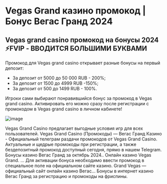 # Vegas Grand казино промокод | Бонус Вегас Гранд 2024

## Vegas grand casino промокод на бонусы 2024 ⚡️FVIP - ВВОДИТСЯ БОЛЬШИМИ БУКВАМИ 

Промокод для Vegas grand casino открывает разные бонусы на первый депозит:
- За депозит от 5000 до 50 000 RUB  - 200%;
- За депозит от 1500 до 4999 RUB -150%;
- За депозит от 500 до 1499 RUB  - 100%.

  
Игроки сами выбирают понравившийся бонус за промокод в Vegas grand casino. Активировать его можно сразу после регистрации с промокодом в Vegas grand casino в личном кабинете!

![image](https://github.com/user-attachments/assets/9f369aa0-5a82-4da7-928e-9546f98bb802)


Vegas Grand Casino предлагает выгодные условия игр для всех пользователей.
Vegas Grand Casino (Промокоды) — 
Вегас Гранд Казино - Официальный телеграм раздачи промокодов от Vegas Grand Casino. Актуальные и щедрые промокоды при регистрации, а также бездепозитный промокод доступный сегодня, прямо в нашем Telegram.
Бонусы казино Вегас Гранд за октябрь 2024.. Онлайн казино Vegas Grand. ... Для активации бонуса необходимо ввести промокод в специальное поле на официальном сайте казино.
Grand Vegas — официальный сайт онлайн казино Вегас... Бонусы в интернет казино Вегас Гранд за регистрацию и промокоды на фриспины.
